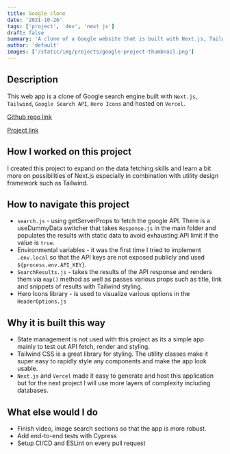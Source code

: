 ```yaml
---
title: Google clone
date: '2021-10-26'
tags: ['project', 'dev', 'next js']
draft: false
summary: 'A clone of a Google website that is built with Next.js, Tailwind, Google Search API, Hero Icons and hosted on Vercel. The purpose was to practice and test external API fetching and styling the results.'
author: 'default'
images: ['/static/img/projects/google-project-thumbnail.png']
---
```


## Description

This web app is a clone of Google search engine built with `Next.js`, `Tailwind`, `Google Search API`, `Hero Icons` and hosted on `Vercel`.

[Github repo link](https://github.com/sokirill/google)

[Project link](https://google-nextjs-kirill.vercel.app/)

## How I worked on this project

I created this project to expand on the data fetching skills and learn a bit more on possibilities of Next.js especially in combination with utility design framework such as Tailwind.

## How to navigate this project

- `search.js` - using getServerProps to fetch the google API. There is a useDummyData switcher that takes `Response.js` in the main folder and populates the results with static data to avoid exhausting API limit if the value is `true`.
- Environmental variables - it was the first time I tried to implement `.env.local` so that the API keys are not exposed publicly and used `${process.env.API_KEY}`.
- `SearchResults.js` - takes the results of the API response and renders them via `map()` method as well as passes various props such as title, link and snippets of results with Tailwind styling.
- Hero Icons library - is used to visualize various options in the `HeaderOptions.js`

## Why it is built this way

- State management is not used with this project as its a simple app mainly to test out API fetch, render and styling.
- Tailwind CSS is a great library for styling. The utility classes make it super easy to rapidly style any components and make the app look usable.
- `Next.js` and `Vercel` made it easy to generate and host this application but for the next project I will use more layers of complexity including databases.

## What else would I do

- Finish video, image search sections so that the app is more robust.
- Add end-to-end tests with Cypress
- Setup CI/CD and ESLint on every pull request

